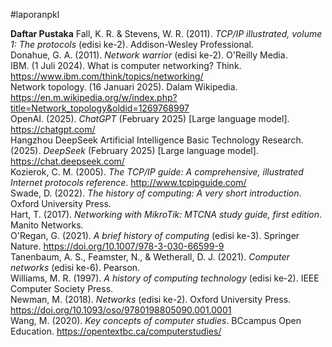 #laporanpkl 

**Daftar Pustaka**
Fall, K. R. & Stevens, W. R. (2011). *TCP/IP illustrated, volume 1: The protocols* (edisi ke-2). Addison-Wesley Professional.   
Donahue, G. A. (2011). *Network warrior* (edisi ke-2). O'Reilly Media.   
IBM. (1 Juli 2024). What is computer networking? Think. https://www.ibm.com/think/topics/networking/  
Network topology. (16 Januari 2025). Dalam Wikipedia. https://en.m.wikipedia.org/w/index.php?title=Network_topology&oldid=1269768997  
OpenAI. (2025). *ChatGPT* (February 2025) \[Large language model]. https://chatgpt.com/  
Hangzhou DeepSeek Artificial Intelligence Basic Technology Research. (2025). *DeepSeek* (February 2025) \[Large language model]. https://chat.deepseek.com/    
Kozierok, C. M. (2005). *The TCP/IP guide: A comprehensive, illustrated Internet protocols reference*. http://www.tcpipguide.com/   
Swade, D. (2022). *The history of computing: A very short introduction*. Oxford University Press.   
Hart, T. (2017). *Networking with MikroTik: MTCNA study guide, first edition*. Manito Networks.   
O'Regan, G. (2021). *A brief history of computing* (edisi ke-3). Springer Nature. https://doi.org/10.1007/978-3-030-66599-9  
Tanenbaum, A. S., Feamster, N., & Wetherall, D. J. (2021). *Computer networks* (edisi ke-6). Pearson.  
Williams, M. R. (1997). *A history of computing technology* (edisi ke-2). IEEE Computer Society Press.   
Newman, M. (2018). *Networks* (edisi ke-2). Oxford University Press. https://doi.org/10.1093/oso/9780198805090.001.0001  
Wang, M. (2020). *Key concepts of computer studies*. BCcampus Open Education. https://opentextbc.ca/computerstudies/   
